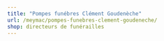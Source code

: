 ```yaml
---
title: "Pompes funébres Clément Goudenèche"
url: /meymac/pompes-funebres-clement-goudeneche/
shop: directeurs de funérailles
---
```

